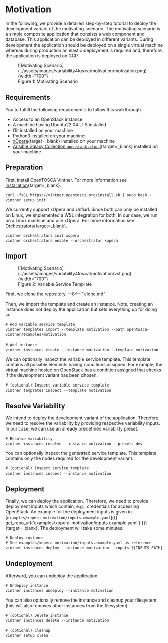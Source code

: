 # Motivation

In the following, we provide a detailed step-by-step tutorial to deploy the development variant of the motivating scenario.
The motivating scenario is a simple composite application that consists a web component and database.
This application can be deployed in different variants.
During development the application should be deployed on a single virtual machine whereas during production an elastic deployment is required and, therefore, the application is deployed on GCP.

<figure markdown>
  ![Motivating Scenario](../assets/images/variability4tosca/motivation/motivation.png){width="700"}
  <figcaption>Figure 1: Motivating Scenario</figcaption>
</figure>

## Requirements

You to fulfill the following requirements to follow this walkthrough.

- Access to an OpenStack instance
- A machine having Ubuntu22.04 LTS installed
- Git installed on your machine
- Python3 installed on your machine
- [xOpera](https://github.com/xlab-si/xopera-opera){target=_blank} installed on your machine
- [Ansible Galaxy Collection `openstack.cloud`](https://galaxy.ansible.com/openstack/cloud){target=_blank} installed on your machine

## Preparation

First, install OpenTOSCA Vintner.
For more information see [Installation](../installation.md){target=_blank}.

```shell linenums="1"
curl -fsSL https://vintner.opentosca.org/install.sh | sudo bash -
vintner setup init
```

We currently support xOpera and Unfurl.
Since both can only be installed on Linux, we implemented a WSL integration for both.
In our case, we run on a Linux machine and use xOpera.
For more information see [Orchestrators](../orchestrators.md){target=_blank}.

```shell linenums="1"
vintner orchestrators init xopera
vintner orchestrators enable --orchestrator xopera
```

## Import

<figure markdown>
  ![Motivating Scenario](../assets/images/variability4tosca/motivation/vst.png){width="700"}
  <figcaption>Figure 2: Variable Service Template</figcaption>
</figure>

First, we clone the repository.
--8<-- "clone.md"

Then, we import the template and create an instance.
Note, creating an instance does not deploy the application but sets everything up for doing so.

```shell linenums="1"
# Add variable service template
vintner templates import --template motivation --path opentosca-vintner/examples/motivation

# Add instance
vintner instances create --instance motivation --template motivation
```

We can optionally inspect the variable service template.
This template contains all possible elements having conditions assigned.
For example, the virtual machine hosted on OpenStack has a condition assigned that checks if the development variant has been chosen.

```shell linenums="1"
# (optional) Inspect variable service template
vintner templates inspect --template motivation
```


## Resolve Variability

We intend to deploy the development variant of the application.
Therefore, we need to resolve the variability by providing respective variability inputs.
In our case, we can use an already predefined variability preset.

```shell linenums="1"
# Resolve variability
vintner instances resolve --instance motivation --presets dev
```

You can optionally inspect the generated service template. 
This template contains only the nodes required for the development variant.

```shell linenums="1"
# (optional) Inspect service template
vintner instances inspect --instance motivation
```


## Deployment

Finally, we can deploy the application.
Therefore, we need to provide deployment inputs which contain, e.g., credentials for accessing OpenStack.
An example for the deployment inputs is given in [`examples/xopera-motivation/inputs.example.yaml`]({{ get_repo_url('examples/xopera-motivation/inputs.example.yaml') }}){target=_blank}.
The deployment will take some minutes.

```shell linenums="1"
# Deploy instance
# See examples/xopera-motivation/inputs.example.yaml as reference
vintner instances deploy --instance motivation --inputs ${INPUTS_PATH}
```

## Undeployment

Afterward, you can undeploy the application.

```shell linenums="1"
# Undeploy instance
vintner instances undeploy --instance motivation
```

You can also optionally remove the instance and cleanup your filesystem (this will also removes other instances from the filesystem).

```shell linenums="1"
# (optional) Delete instance
vintner instances delete --instance motivation

# (optional) Cleanup 
vintner setup clean
```
